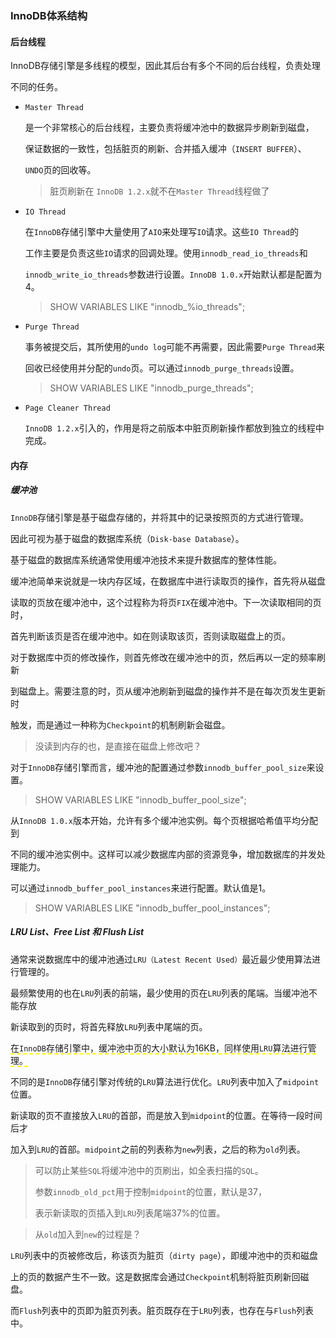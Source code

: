 ### InnoDB体系结构



#### 后台线程

InnoDB存储引擎是多线程的模型，因此其后台有多个不同的后台线程，负责处理

不同的任务。

* `Master Thread`

  是一个非常核心的后台线程，主要负责将缓冲池中的数据异步刷新到磁盘，

  保证数据的一致性，包括脏页的刷新、合并插入缓冲（`INSERT BUFFER`）、

  `UNDO`页的回收等。

  > 脏页刷新在 `InnoDB 1.2.x`就不在`Master Thread`线程做了

* `IO Thread`

  在`InnoDB`存储引擎中大量使用了`AIO`来处理写`IO`请求。这些`IO Thread`的

  工作主要是负责这些`IO`请求的回调处理。使用`innodb_read_io_threads`和

  `innodb_write_io_threads`参数进行设置。`InnoDB 1.0.x`开始默认都是配置为4。

  > SHOW VARIABLES LIKE "innodb_%io_threads";

* `Purge Thread`

  事务被提交后，其所使用的`undo log`可能不再需要，因此需要`Purge Thread`来

  回收已经使用并分配的`undo`页。可以通过`innodb_purge_threads`设置。

  > SHOW VARIABLES LIKE "innodb_purge_threads";

* `Page Cleaner Thread`

  `InnoDB 1.2.x`引入的，作用是将之前版本中脏页刷新操作都放到独立的线程中完成。

  

#### 内存

##### 缓冲池

`InnoDB`存储引擎是基于磁盘存储的，并将其中的记录按照页的方式进行管理。

因此可视为基于磁盘的数据库系统（`Disk-base Database`）。

基于磁盘的数据库系统通常使用缓冲池技术来提升数据库的整体性能。



缓冲池简单来说就是一块内存区域，在数据库中进行读取页的操作，首先将从磁盘

读取的页放在缓冲池中，这个过程称为将页`FIX`在缓冲池中。下一次读取相同的页时，

首先判断该页是否在缓冲池中。如在则读取该页，否则读取磁盘上的页。



对于数据库中页的修改操作，则首先修改在缓冲池中的页，然后再以一定的频率刷新

到磁盘上。需要注意的时，页从缓冲池刷新到磁盘的操作并不是在每次页发生更新时

触发，而是通过一种称为`Checkpoint`的机制刷新会磁盘。

> 没读到内存的也，是直接在磁盘上修改吧？

对于`InnoDB`存储引擎而言，缓冲池的配置通过参数`innodb_buffer_pool_size`来设置。

> SHOW VARIABLES LIKE "innodb_buffer_pool_size";

从`InnoDB 1.0.x`版本开始，允许有多个缓冲池实例。每个页根据哈希值平均分配到

不同的缓冲池实例中。这样可以减少数据库内部的资源竞争，增加数据库的并发处理能力。

可以通过`innodb_buffer_pool_instances`来进行配置。默认值是1。

> SHOW VARIABLES LIKE "innodb_buffer_pool_instances";

##### LRU List、Free List 和 Flush List

通常来说数据库中的缓冲池通过`LRU（Latest Recent Used）`最近最少使用算法进行管理的。

最频繁使用的也在`LRU`列表的前端，最少使用的页在`LRU`列表的尾端。当缓冲池不能存放

新读取到的页时，将首先释放`LRU`列表中尾端的页。

<span style="border-bottom:2px dashed yellow;">在`InnoDB`存储引擎中，缓冲池中页的大小默认为16KB，同样使用`LRU`算法进行管理。</span>

不同的是`InnoDB`存储引擎对传统的`LRU`算法进行优化。`LRU`列表中加入了`midpoint`位置。

新读取的页不直接放入`LRU`的首部，而是放入到`midpoint`的位置。在等待一段时间后才

加入到`LRU`的首部。`midpoint`之前的列表称为`new`列表，之后的称为`old`列表。

> 可以防止某些`SQL`将缓冲池中的页刷出，如全表扫描的`SQL`。
>
> 参数`innodb_old_pct`用于控制`midpoint`的位置，默认是37，
>
> 表示新读取的页插入到`LRU`列表尾端37%的位置。

> 从`old`加入到`new`的过程是？

`LRU`列表中的页被修改后，称该页为脏页（`dirty page`），即缓冲池中的页和磁盘

上的页的数据产生不一致。这是数据库会通过`Checkpoint`机制将脏页刷新回磁盘。

而`Flush`列表中的页即为脏页列表。脏页既存在于`LRU`列表，也存在与`Flush`列表中。



